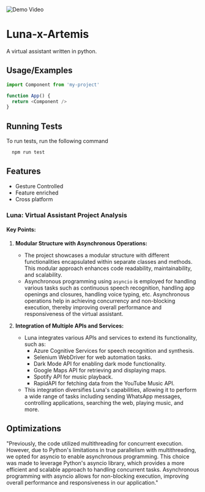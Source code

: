 ![Demo Video](https://github.com/Terminal127/Luna-x-Artemis/blob/main/src/lunavideo.gif)

# Luna-x-Artemis

A virtual assistant written in python.


## Usage/Examples

```javascript
import Component from 'my-project'

function App() {
  return <Component />
}
```


## Running Tests

To run tests, run the following command

```bash
  npm run test
```


## Features

- Gesture Controlled
- Feature enriched
- Cross platform

### Luna: Virtual Assistant Project Analysis

#### Key Points:

1. **Modular Structure with Asynchronous Operations:**
   - The project showcases a modular structure with different functionalities encapsulated within separate classes and methods. This modular approach enhances code readability, maintainability, and scalability.
   - Asynchronous programming using `asyncio` is employed for handling various tasks such as continuous speech recognition, handling app openings and closures, handling voice typing, etc. Asynchronous operations help in achieving concurrency and non-blocking execution, thereby improving overall performance and responsiveness of the virtual assistant.

2. **Integration of Multiple APIs and Services:**
   - Luna integrates various APIs and services to extend its functionality, such as:
     - Azure Cognitive Services for speech recognition and synthesis.
     - Selenium WebDriver for web automation tasks.
     - Dark Mode API for enabling dark mode functionality.
     - Google Maps API for retrieving and displaying maps.
     - Spotify API for music playback.
     - RapidAPI for fetching data from the YouTube Music API.
   - This integration diversifies Luna's capabilities, allowing it to perform a wide range of tasks including sending WhatsApp messages, controlling applications, searching the web, playing music, and more.
## Optimizations

"Previously, the code utilized multithreading for concurrent execution. However, due to Python's limitations in true parallelism with multithreading, we opted for asyncio to enable asynchronous programming. This choice was made to leverage Python's asyncio library, which provides a more efficient and scalable approach to handling concurrent tasks. Asynchronous programming with asyncio allows for non-blocking execution, improving overall performance and responsiveness in our application."

